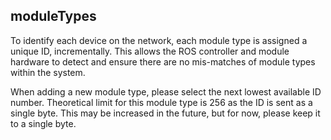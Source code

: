 ## moduleTypes

To identify each device on the network, each module type is assigned a unique ID, incrementally. This allows the ROS controller and module hardware to detect and ensure there are no mis-matches of module types within the system.

When adding a new module type, please select the next lowest available ID number.
Theoretical limit for this module type is 256 as the ID is sent as a single byte. This may be increased in the future, but for now, please keep it to a single byte.
